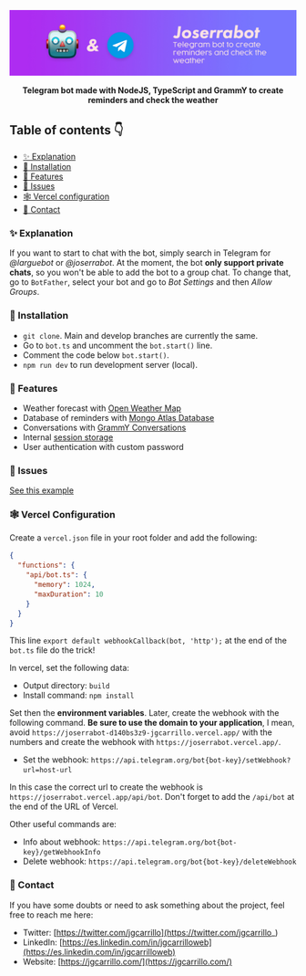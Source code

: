 ![image](docs/images/banner.jpg)

<div align="center">
    <b>Telegram bot made with NodeJS, TypeScript and GrammY to create reminders and check the weather</b>
</div>

## Table of contents 👇

- [✨ Explanation](#-explanation)
- [🚀 Installation](#-installation)
- [🎨 Features](#-features)
- [🚩 Issues](#-issues)
- [🕸️ Vercel configuration](#-vercel-configuration)
- [💛 Contact](#-contact)

### ✨ Explanation

If you want to start to chat with the bot, simply search in Telegram for _@larguebot_ or _@joserrabot_. At the moment, the bot **only support private chats**, so you won't be able to add the bot to a group chat. To change that, go to `BotFather`, select your bot and go to _Bot Settings_ and then _Allow Groups_.

### 🚀 Installation

- `git clone`. Main and develop branches are currently the same.
- Go to `bot.ts` and uncomment the `bot.start()` line.
- Comment the code below `bot.start()`.
- `npm run dev` to run development server (local).

### 🎨 Features

- Weather forecast with [Open Weather Map](https://openweathermap.org/)
- Database of reminders with [Mongo Atlas Database](https://www.mongodb.com/atlas/database)
- Conversations with [GrammY Conversations](https://grammy.dev/plugins/conversations.html#simple-example)
- Internal [session storage](https://grammy.dev/plugins/session.html#sessions-and-storing-data-built-in)
- User authentication with custom password

### 🚩 Issues

[See this example](https://github.com/grammyjs/examples/tree/main/vercel-bot)

### 🕸️ Vercel Configuration

Create a `vercel.json` file in your root folder and add the following:

```json
{
  "functions": {
    "api/bot.ts": {
      "memory": 1024,
      "maxDuration": 10
    }
  }
}
```

This line `export default webhookCallback(bot, 'http');` at the end of the `bot.ts` file do the trick!

In vercel, set the following data:

- Output directory: `build`
- Install command: `npm install`

Set then the **environment variables**. Later, create the webhook with the following command. **Be sure to use the domain to your application**, I mean, avoid `https://joserrabot-d140bs3z9-jgcarrillo.vercel.app/` with the numbers and create the webhook with `https://joserrabot.vercel.app/`.

- Set the webhook: `https://api.telegram.org/bot{bot-key}/setWebhook?url=host-url`

In this case the correct url to create the webhook is `https://joserrabot.vercel.app/api/bot`. Don't forget to add the `/api/bot` at the end of the URL of Vercel.

Other useful commands are:

- Info about webhook: `https://api.telegram.org/bot{bot-key}/getWebhookInfo`
- Delete webhook: `https://api.telegram.org/bot{bot-key}/deleteWebhook`

### 💛 Contact

If you have some doubts or need to ask something about the project, feel free to reach me here:

- Twitter: [https://twitter.com/jgcarrillo](https://twitter.com/jgcarrillo_)
- LinkedIn: [https://es.linkedin.com/in/jgcarrilloweb](https://es.linkedin.com/in/jgcarrilloweb)
- Website: [https://jgcarrillo.com/](https://jgcarrillo.com/)
